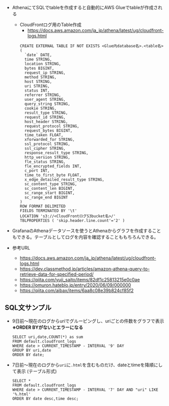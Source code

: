 - AthenaにてSQLでtableを作成すると自動的にAWS Glueでtableが作成される
  - CloudFrontログ用のTable作成
    - https://docs.aws.amazon.com/ja_jp/athena/latest/ug/cloudfront-logs.html
    ~~~
    CREATE EXTERNAL TABLE IF NOT EXISTS <Glue内database名>.<table名> (
      `date` DATE,
      time STRING,
      location STRING,
      bytes BIGINT,
      request_ip STRING,
      method STRING,
      host STRING,
      uri STRING,
      status INT,
      referrer STRING,
      user_agent STRING,
      query_string STRING,
      cookie STRING,
      result_type STRING,
      request_id STRING,
      host_header STRING,
      request_protocol STRING,
      request_bytes BIGINT,
      time_taken FLOAT,
      xforwarded_for STRING,
      ssl_protocol STRING,
      ssl_cipher STRING,
      response_result_type STRING,
      http_version STRING,
      fle_status STRING,
      fle_encrypted_fields INT,
      c_port INT,
      time_to_first_byte FLOAT,
      x_edge_detailed_result_type STRING,
      sc_content_type STRING,
      sc_content_len BIGINT,
      sc_range_start BIGINT,
      sc_range_end BIGINT
    )
    ROW FORMAT DELIMITED 
    FIELDS TERMINATED BY '\t'
    LOCATION 's3://<CloudFrontログS3bucket名>/'
    TBLPROPERTIES ( 'skip.header.line.count'='2' )
    ~~~

- GrafanaのAthenaデータソースを使うとAthenaからグラフを作成することもできる。テーブルとしてログを内容を確認することももちろんできる。

- 参考URL
  - https://docs.aws.amazon.com/ja_jp/athena/latest/ug/cloudfront-logs.html
  - https://dev.classmethod.jp/articles/amazon-athena-query-to-retrieve-data-for-specified-period/
  - https://qiita.com/yuji_saito/items/82df1c25813215e0c0ae
  - https://omuron.hateblo.jp/entry/2020/06/09/000000
  - https://qiita.com/aibax/items/6aa8c08e39b824cf85f2

## SQL文サンプル
- 9日前～現在のログからuriでグルーピングし、uriごとの件数をグラフで表示  
  **※ORDER BYがないとエラーになる**
  ~~~
  SELECT uri,date,COUNT(*) as sum
  FROM default.cloudfront_logs
  WHERE date > CURRENT_TIMESTAMP - INTERVAL '9' DAY
  GROUP BY uri,date
  ORDER BY date;
  ~~~
- 7日前～現在のログから`uri`に`.html`を含むものだけ、dateとtimeを降順にして表示 (テーブル形式)
  ~~~
  SELECT *
  FROM default.cloudfront_logs
  WHERE date > CURRENT_TIMESTAMP - INTERVAL '7' DAY AND "uri" LIKE '%.html'
  ORDER BY date desc,time desc;
  ~~~